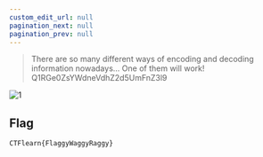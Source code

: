 ```yaml
---
custom_edit_url: null
pagination_next: null
pagination_prev: null
---
```


> There are so many different ways of encoding and decoding information nowadays... One of them will work! Q1RGe0ZsYWdneVdhZ2d5UmFnZ3l9

![1](https://github.com/Knign/Write-ups/assets/110326359/d611400e-6cab-43b7-8c16-a961f6d27d67)

## Flag
```
CTFlearn{FlaggyWaggyRaggy}
```
